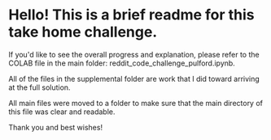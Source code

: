 # Hello! This is a brief readme for this take home challenge.

If you'd like to see the overall progress and explanation, please refer to the COLAB file in the main folder: reddit_code_challenge_pulford.ipynb.

All of the files in the supplemental folder are work that I did toward arriving at the full solution.

All main files were moved to a folder to make sure that the main directory of this file was clear and readable. 

Thank you and best wishes!
